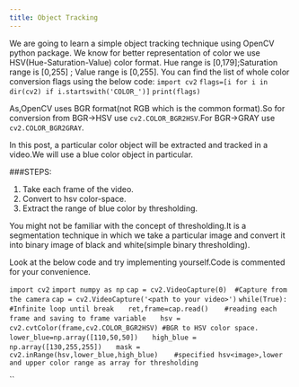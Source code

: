 ```yaml
---
title: Object Tracking
---
```

We are going to learn a simple object tracking technique using OpenCV python package.
We know for better representation of color we use HSV(Hue-Saturation-Value) color format.
Hue range is [0,179];Saturation range is [0,255] ; Value range is [0,255].
You can find the list of whole color conversion flags using the below code:
`import cv2`
`flags=[i for i in dir(cv2) if i.startswith('COLOR_')]`
`print(flags)`

As,OpenCV uses BGR format(not RGB which is the common format).So for conversion from BGR->HSV use `cv2.COLOR_BGR2HSV`.For BGR->GRAY use `cv2.COLOR_BGR2GRAY`.

In this post, a particular color object will be extracted and tracked in a video.We will use a blue color object in particular.

###STEPS:
1. Take each frame of the video.
2. Convert to hsv color-space.
3. Extract the range of blue color by thresholding.

You might not be familiar with the concept of thresholding.It is a segmentation technique in which we take a particular image and convert it into binary image of black and white(simple binary thresholding).

Look at the below code and try implementing yourself.Code is commented for your convenience.

`import cv2`
`import numpy as np`
`cap = cv2.VideoCapture(0)	#Capture from the camera`
`cap = cv2.VideoCapture('<path to your video>')`
`while(True):		#Infinite loop until break`
`	ret,frame=cap.read()	#reading each frame and saving to frame variable`
`	hsv = cv2.cvtColor(frame,cv2.COLOR_BGR2HSV)	#BGR to HSV color space.`
`	lower_blue=np.array([110,50,50])`
`	high_blue = np.array([130,255,255])`
`	mask = cv2.inRange(hsv,lower_blue,high_blue)	#specified hsv<image>,lower and upper color range as array for thresholding`

``
